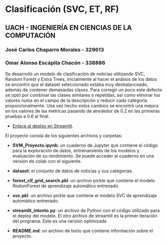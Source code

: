 # Clasificación (SVC, ET, RF)
## UACH - INGENIERÍA EN CIENCIAS DE LA COMPUTACIÓN 
### José Carlos Chaparro Morales - 329613
### Omar Alonso Escápita Chacón - 338886

Se desarrolló un modelo de clasificación de noticias utilizando SVC, Random Forest y Extra Trees, inicialmente al hacer el análisis de los datos se encontró que el dataset seleccionado estába muy desbalanceado, además de contener demasiadas clases. Para corregir un poco este defecto se optó por combinar las clases similares o repetidas, así como eliminar los valores nulos en el campo de la descripción y reducir cada categoría proporcionalmente. Una vez hecho estos cambios se encontró una mejora en los valores de las metricas pasando de alrededor de 0.2 en las primeras pruebas a 0.6 al final.

- [Enlace al deploy en Streamlit](https://josecchaparro-classification-project-streamlit-intento-d6fg26.streamlit.app/).

El proyecto consta de los siguientes archivos y carpetas:

- **SVM_Proyecto.ipynb**: un cuaderno de Jupyter que contiene el código para la exploración de datos, entrenamiento de los modelos y evaluación de su rendimiento. Se puede acceder al cuaderno en una versión de colab con el siguiente.

- **dataset**: el conjunto de datos de noticias y sus categorias.

- **forest_clf_grid_search.pkl**: un archivo pickle que contiene el modelo  RndomForest de aprendizaje automático entrenado.

- **svc.pkl**: un archivo pickle que contiene el modelo SVC de aprendizaje automático entrenado.

- **streamlit_intento.py**: un archivo de Python con el código utilizado para el deploy del modelo. El otro archivo de streamlit es la primer iteración del programa. Este es una versión optimizada

- **README.md**: un archivo de texto que contiene información sobre el proyecto.
